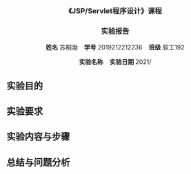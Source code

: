 <center>
    <h3>《JSP/Servlet程序设计》课程</h3>  
    <h3>实验报告</h3>
 	<p>
        <strong>姓名</strong> 苏桐渤 &ensp; 
        <strong>学号</strong> 2019212212236 &ensp; 
        <strong>班级</strong> 软工192
    </p>
    <p>
        <strong>实验名称</strong> &ensp;
        <strong>实验日期</strong> 2021/
    </p>
</center>

## 实验目的





## 实验要求





## 实验内容与步骤





## 总结与问题分析

